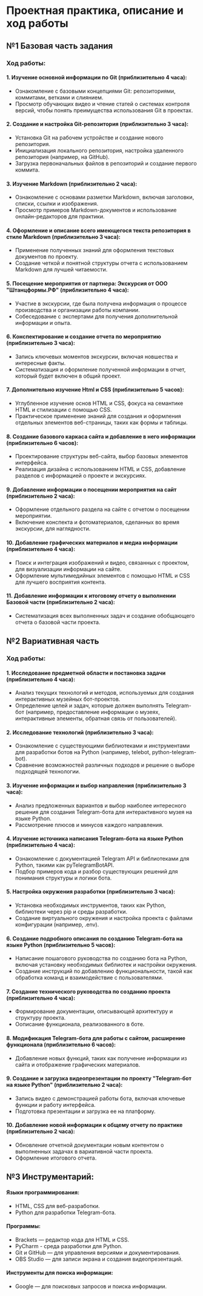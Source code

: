 # Проектная практика, описание и ход работы
## №1 Базовая часть задания
### Ход работы:

#### 1. Изучение основной информации по Git (приблизительно 4 часа):
* Ознакомление с базовыми концепциями Git: репозиториями, коммитами, ветками и слиянием.
* Просмотр обучающих видео и чтение статей о системах контроля версий, чтобы понять преимущества использования Git в проектах.

#### 2. Создание и настройка Git-репозитория (приблизительно 3 часа):
* Установка Git на рабочем устройстве и создание нового репозитория.
* Инициализация локального репозитория, настройка удаленного репозитория (например, на GitHub).
* Загрузка первоначальных файлов в репозиторий и создание первого коммита.

#### 3. Изучение Markdown (приблизительно 2 часа):
* Ознакомление с основами разметки Markdown, включая заголовки, списки, ссылки и изображения.
* Просмотр примеров Markdown-документов и использование онлайн-редакторов для практики.

#### 4. Оформление и описание всего имеющегося текста репозитория в стиле Markdown (приблизительно 3 часа):
* Применение полученных знаний для оформления текстовых документов по проекту.
* Создание четкой и понятной структуры отчета с использованием Markdown для лучшей читаемости.

#### 5. Посещение мероприятия от партнера: Экскурсия от ООО "Штанцформы.РФ" (приблизительно 4 часа):
* Участие в экскурсии, где была получена информация о процессе производства и организации работы компании.
* Собеседование с экспертами для получения дополнительной информации и опыта.

#### 6. Конспектирование и создание отчета по мероприятию (приблизительно 3 часа):
* Запись ключевых моментов экскурсии, включая новшества и интересные факты.
* Систематизация и оформление полученной информации в отчет, который будет включен в общий проект.

#### 7. Дополнительно изучение Html и CSS (приблизительно 5 часов):
* Углубленное изучение основ HTML и CSS, фокуса на семантике HTML и стилизации с помощью CSS.
* Практическое применение знаний для создания и оформления отдельных элементов веб-страницы, таких как формы и таблицы.

#### 8. Создание базового каркаса сайта и добавление в него информации (приблизительно 6 часов):
* Проектирование структуры веб-сайта, выбор базовых элементов интерфейса.
* Реализация дизайна с использованием HTML и CSS, добавление разделов с информацией о проекте и экскурсиях.

#### 9. Добавление информации о посещении мероприятия на сайт (приблизительно 2 часа):
* Оформление отдельного раздела на сайте с отчетом о посещении мероприятии.
* Включение конспекта и фотоматериалов, сделанных во время экскурсии, для наглядности.

#### 10. Добавление графических материалов и медиа информации (приблизительно 4 часа):
* Поиск и интеграция изображений и видео, связанных с проектом, для визуализации информации на сайте.
* Оформление мультимедийных элементов с помощью HTML и CSS для лучшего восприятия контента.

#### 11. Добавление информации к итоговому отчету о выполнении Базовой части (приблизительно 2 часа):
* Систематизация всех выполненных задач и создание обобщающего отчета о базовой части проекта.

## №2 Вариативная часть
### Ход работы:

#### 1. Исследование предметной области и постановка задачи (приблизительно 4 часа):
* Анализ текущих технологий и методов, используемых для создания интерактивных музейных бот-проектов.
* Определение целей и задач, которые должен выполнять Telegram-бот (например, предоставление информации о музеях, интерактивные элементы, обратная связь от пользователей).

#### 2. Исследование технологий (приблизительно 3 часа):
* Ознакомление с существующими библиотеками и инструментами для разработки ботов на Python (например, telebot, python-telegram-bot).
* Сравнение возможностей различных подходов и решение о выборе подходящей технологии.

#### 3. Изучение информации и выбор направления (приблизительно 3 часа):
* Анализ предложенных вариантов и выбор наиболее интересного решения для создания Telegram-бота для интерактивного музея на языке Python.
* Рассмотрение плюсов и минусов каждого направления.

#### 4. Изучение источника написания Telegram-бота на языке Python (приблизительно 4 часа):
* Ознакомление с документацией Telegram API и библиотеками для Python, такими как pyTelegramBotAPI.
* Подбор примеров кода и разбор существующих решений для понимания структуры и логики бота.

#### 5. Настройка окружения разработки (приблизительно 3 часа):
* Установка необходимых инструментов, таких как Python, библиотеки через pip и среды разработки.
* Создание виртуального окружения и настройка проекта с файлами конфигурации (например, .env).

#### 6. Создание подробного описания по созданию Telegram-бота на языке Python (приблизительно 5 часов):
* Написание пошагового руководства по созданию бота на Python, включая установку необходимых библиотек и настройки окружения.
* Создание инструкций по добавлению функциональности, такой как обработка команд и взаимодействие с пользователями.

#### 7. Создание технического руководства по созданию проекта (приблизительно 4 часа):
* Формирование документации, описывающей архитектуру и структуру проекта.
* Оописание функционала, реализованного в боте.

#### 8. Модификация Telegram-бота для работы с сайтом, расширение функционала (приблизительно 6 часов):
* Добавление новых функций, таких как получение информации из сайта и отображение графических материалов.

#### 9. Создание и загрузка видеопрезентации по проекту "Telegram-бот на языке Python" (приблизительно 2 часа):
* Запись видео с демонстрацией работы бота, включая ключевые функции и работу интерфейса.
* Подготовка презентации и загрузка ее на платформу.

#### 10. Добавление новой информации к общему отчету по практике (приблизительно 2 часа):
* Обновление отчетной документации новым контентом о выполненных задачах в вариативной части проекта.
* Оформление итогового отчета.

## №3 Инструментарий:

#### Языки программирования:
* HTML, CSS для веб-разработки.
* Python для разработки Telegram-бота.

#### Программы:

* Brackets — редактор кода для HTML и CSS.
* PyCharm - среда разработки для Python.
* Git и GitHub — для управления версиями и документирования.
* OBS Studio — для записи экрана и создания видеопрезентаций.

#### Инструменты для поиска информации:
* Google — для поисковых запросов и поиска информации.